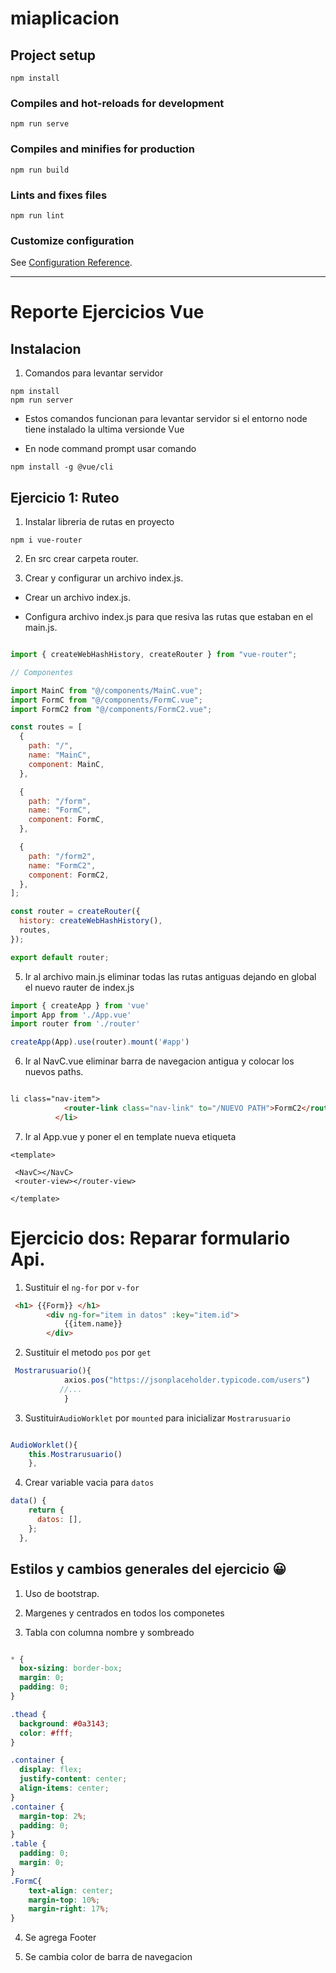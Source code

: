 # miaplicacion

## Project setup
```
npm install
```

### Compiles and hot-reloads for development
```
npm run serve
```

### Compiles and minifies for production
```
npm run build
```

### Lints and fixes files
```
npm run lint
```

### Customize configuration
See [Configuration Reference](https://cli.vuejs.org/config/).

---
# Reporte Ejercicios Vue

## Instalacion 

1. Comandos para levantar servidor
```
npm install
npm run server
```
* Estos comandos funcionan para levantar servidor si el entorno  node tiene instalado la 
ultima versionde Vue

* En node command prompt usar comando
~~~
npm install -g @vue/cli
~~~

## Ejercicio 1: Ruteo

1. Instalar libreria de rutas en proyecto 

~~~
npm i vue-router  
~~~

2. En src crear carpeta router.

3. Crear y configurar un archivo index.js.

* Crear un archivo index.js.

* Configura archivo index.js para que resiva las rutas
que estaban en el main.js.
 
~~~js

import { createWebHashHistory, createRouter } from "vue-router";

// Componentes

import MainC from "@/components/MainC.vue";
import FormC from "@/components/FormC.vue";
import FormC2 from "@/components/FormC2.vue";

const routes = [
  {
    path: "/",
    name: "MainC",
    component: MainC,
  },

  {
    path: "/form",
    name: "FormC",
    component: FormC,
  },

  {
    path: "/form2",
    name: "FormC2",
    component: FormC2,
  },
];

const router = createRouter({
  history: createWebHashHistory(),
  routes,
});

export default router;
~~~

5. Ir al archivo main.js eliminar todas las rutas antiguas dejando en global el nuevo rauter de index.js

~~~js
import { createApp } from 'vue'
import App from './App.vue'
import router from './router'

createApp(App).use(router).mount('#app')

~~~

6. Ir al NavC.vue eliminar barra de navegacion antigua y colocar los nuevos paths. 

~~~html 

li class="nav-item">
            <router-link class="nav-link" to="/NUEVO PATH">FormC2</router-link>
          </li>
~~~

7. Ir al App.vue y poner el en template nueva etiqueta 

~~~vue
<template>

 <NavC></NavC>
 <router-view></router-view>
 
</template>
~~~

# Ejercicio dos: Reparar formulario  Api. 

1. Sustituir el `ng-for` por `v-for`
~~~html
 <h1> {{Form}} </h1>
        <div ng-for="item in datos" :key="item.id">
            {{item.name}}
        </div>
~~~

2. Sustituir el metodo `pos` por `get`

~~~js 
 Mostrarusuario(){
            axios.pos("https://jsonplaceholder.typicode.com/users")
           //...
            }
~~~

3. Sustituir`AudioWorklet` por `mounted` para inicializar `Mostrarusuario`
~~~js

AudioWorklet(){
    this.Mostrarusuario()
    },
~~~

4. Crear variable vacia para `datos`

~~~js
data() {
    return {
      datos: [],
    };
  },
~~~

## Estilos y cambios generales del ejercicio 😀

1. Uso de bootstrap. 

2. Margenes y centrados en todos los componetes 

3. Tabla con columna nombre y sombreado
~~~css

* {
  box-sizing: border-box;
  margin: 0;
  padding: 0;
}

.thead {
  background: #0a3143;
  color: #fff;
}

.container {
  display: flex;
  justify-content: center;
  align-items: center;
}
.container {
  margin-top: 2%;
  padding: 0;
}
.table {
  padding: 0;
  margin: 0;
}
.FormC{
    text-align: center;
    margin-top: 10%;
    margin-right: 17%;
}
~~~

4. Se agrega Footer 

5. Se cambia color de barra de navegacion
